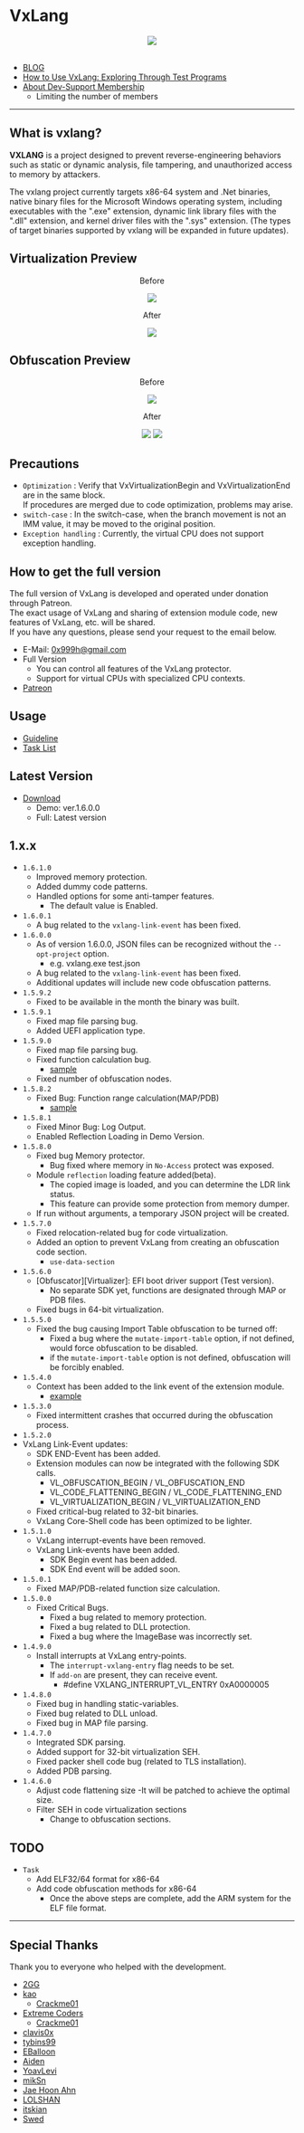 # VxLang

<div align="center">
   <a href="https://vxlang.github.io/">
      <img src="https://vxlang.github.io/image/vxlang_logo.gif" loop=infinite style="max-width: 100%; height: auto;" />
   </a>
</div>
<br>

- [BLOG](https://vxlang.github.io/)
- [How to Use VxLang: Exploring Through Test Programs](https://www.patreon.com/posts/92188141)
- [About Dev-Support Membership](https://www.patreon.com/posts/about-dev-106063562)
  - Limiting the number of members

---

## What is vxlang?

**VXLANG** is a project designed to prevent reverse-engineering behaviors such as static or dynamic analysis, file tampering, and unauthorized access to memory by attackers. 

The vxlang project currently targets x86-64 system and .Net binaries, native binary files for the Microsoft Windows operating system, including executables with the ".exe" extension, dynamic link library files with the ".dll" extension, and kernel driver files with the ".sys" extension. (The types of target binaries supported by vxlang will be expanded in future updates).

## Virtualization Preview

<div align="center">
   <p>Before</p>
   <img src="https://vxlang.github.io/image/VMBegin.png" style="max-width: 100%; height: auto;" />
   <p>After</p>
   <img src="https://vxlang.github.io/image/VMEnd.png" style="max-width: 100%; height: auto;" />
</div>

## Obfuscation Preview

<div align="center">
   <p>Before</p>
   <img src="https://vxlang.github.io/image/bef.PNG" style="max-width: 100%; height: auto;" />
   <p>After</p>
   <img src="https://vxlang.github.io/image/cff-1-1.png" style="max-width: 50%; height: auto;" /> 
   <img src="https://vxlang.github.io/image/cff-1-2.png" style="max-width: 50%; height: auto;" /> 
</div>

## Precautions

- `Optimization` : Verify that VxVirtualizationBegin and VxVirtualizationEnd are in the same block.  
  If procedures are merged due to code optimization, problems may arise.
- `switch-case` : In the switch-case, when the branch movement is not an IMM value, it may be moved to the original position.
- `Exception handling` : Currently, the virtual CPU does not support exception handling.
  
## How to get the full version

The full version of VxLang is developed and operated under donation through Patreon.  
The exact usage of VxLang and sharing of extension module code, new features of VxLang, etc. will be shared.  
If you have any questions, please send your request to the email below.

- E-Mail: 0x999h@gmail.com
- Full Version
  - You can control all features of the VxLang protector.
  - Support for virtual CPUs with specialized CPU contexts.
- [Patreon](https://www.patreon.com/vxlang)

## Usage

- [Guideline](https://www.patreon.com/posts/vxlang-93493825)
- [Task List](https://www.patreon.com/posts/105860209)

## Latest Version

- [Download](https://vxlang.github.io/download.html)
  - Demo: ver.1.6.0.0
  - Full: Latest version
 
1.x.x
---
- `1.6.1.0`
  - Improved memory protection.
  - Added dummy code patterns.
  - Handled options for some anti-tamper features.
    - The default value is Enabled.
- `1.6.0.1`
  - A bug related to the `vxlang-link-event` has been fixed.
- `1.6.0.0`
  - As of version 1.6.0.0, JSON files can be recognized without the `--opt-project` option.
    - e.g. vxlang.exe test.json
  - A bug related to the `vxlang-link-event` has been fixed.
  - Additional updates will include new code obfuscation patterns.  
- `1.5.9.2`
  - Fixed to be available in the month the binary was built.
- `1.5.9.1`
  - Fixed map file parsing bug.
  - Added UEFI application type.
- `1.5.9.0`
  - Fixed map file parsing bug.
  - Fixed function calculation bug.
    - [sample](https://github.com/vxlang/vxlang-page/blob/main/src/02/map/sample.cpp#L2)
  - Fixed number of obfuscation nodes.
- `1.5.8.2`
  - Fixed Bug: Function range calculation(MAP/PDB)
    - [sample](https://github.com/vxlang/vxlang-page/blob/main/src/02/map/sample.cpp#L2)
- `1.5.8.1`
  - Fixed Minor Bug: Log Output.
  - Enabled Reflection Loading in Demo Version.
- `1.5.8.0`
  - Fixed bug Memory protector.
    - Bug fixed where memory in `No-Access` protect was exposed.
  - Module `reflection` loading feature added(beta).
    - The copied image is loaded, and you can determine the LDR link status.
    - This feature can provide some protection from memory dumper.
  - If run without arguments, a temporary JSON project will be created.
- `1.5.7.0`
  - Fixed relocation-related bug for code virtualization.
  - Added an option to prevent VxLang from creating an obfuscation code section.
    - `use-data-section`
- `1.5.6.0`
  - [Obfuscator][Virtualizer]: EFI boot driver support (Test version).
    - No separate SDK yet, functions are designated through MAP or PDB files.
  - Fixed bugs in 64-bit virtualization.
- `1.5.5.0`
  - Fixed the bug causing Import Table obfuscation to be turned off:
    - Fixed a bug where the `mutate-import-table` option, if not defined, would force obfuscation to be disabled.
    - if the `mutate-import-table` option is not defined, obfuscation will be forcibly enabled.
- `1.5.4.0`
  - Context has been added to the link event of the extension module.
    - [example](https://github.com/vxlang/vxlang-page/blob/main/src/01/exts/exts.cpp#L14)
- `1.5.3.0`
  - Fixed intermittent crashes that occurred during the obfuscation process.
- `1.5.2.0`
- VxLang Link-Event updates:
  - SDK END-Event has been added.
  - Extension modules can now be integrated with the following SDK calls.
    - VL_OBFUSCATION_BEGIN / VL_OBFUSCATION_END
    - VL_CODE_FLATTENING_BEGIN / VL_CODE_FLATTENING_END
    - VL_VIRTUALIZATION_BEGIN / VL_VIRTUALIZATION_END
  - Fixed critical-bug related to 32-bit binaries.
  - VxLang Core-Shell code has been optimized to be lighter.
- `1.5.1.0`
  - VxLang interrupt-events have been removed.
  - VxLang Link-events have been added.
    - SDK Begin event has been added.
    - SDK End event will be added soon. 
- `1.5.0.1`
  - Fixed MAP/PDB-related function size calculation.
- `1.5.0.0`
  - Fixed Critical Bugs.
    - Fixed a bug related to memory protection.
    - Fixed a bug related to DLL protection.
    - Fixed a bug where the ImageBase was incorrectly set.
- `1.4.9.0`
  - Install interrupts at VxLang entry-points.
    - The `interrupt-vxlang-entry` flag needs to be set.
    - If `add-on` are present, they can receive event.
      - #define VXLANG_INTERRUPT_VL_ENTRY    0xA0000005  
- `1.4.8.0`
  - Fixed bug in handling static-variables.
  - Fixed bug related to DLL unload.
  - Fixed bug in MAP file parsing.  
- `1.4.7.0`
  - Integrated SDK parsing.
  - Added support for 32-bit virtualization SEH.
  - Fixed packer shell code bug (related to TLS installation).
  - Added PDB parsing.
- `1.4.6.0`
  - Adjust code flattening size
    -It will be patched to achieve the optimal size.
  - Filter SEH in code virtualization sections
    - Change to obfuscation sections.  

## TODO
- `Task`
  - Add ELF32/64 format for x86-64
  - Add code obfuscation methods for x86-64
    - Once the above steps are complete, add the ARM system for the ELF file format.
    
---

## Special Thanks

Thank you to everyone who helped with the development.

- [2GG](https://twitter.com/2gg) 
- [kao](https://lifeinhex.com/) 
  - [Crackme01](https://forum.tuts4you.com/topic/43809-users-desktop-crackme/#comment-213340) 
- [Extreme Coders](https://github.com/extremecoders-re/tuts4you_users_desktop_crackme_writeup) 
  - [Crackme01](https://forum.tuts4you.com/topic/43809-users-desktop-crackme/#comment-213328)  
- [clavis0x](https://github.com/clavis0x)
- [tybins99](https://github.com/tybins99) 
- [EBalloon](https://github.com/EBalloon)
- [Aiden](https://github.com/aidenosys)
- [YoavLevi](https://github.com/YoavLevi)
- [mikSn](https://github.com/mikSn)
- [Jae Hoon Ahn](https://github.com/dkswognsdi)
- [LOLSHAN](https://github.com/LOLSHAN)
- [itskian](https://github.com/itskian)
- [Swed]()

  
  
  
